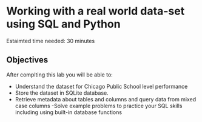 # Working with a real world data-set using SQL and Python

Estaimted time needed: 30 minutes

## Objectives
After complting this lab you will be able to:

- Understand the dataset for Chicago Public School level performance
- Store the dataset in SQLite database.
- Retrieve metadata about tables and columns and query data from mixed case columns
 -Solve example problems to practice your SQL skills including using built-in database functions
